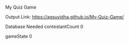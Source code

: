 My Quiz Game

Output Link:
https://agsuvidha.github.io/My-Quiz-Game/



Database Needed
contestantCount   0

gameState   0
